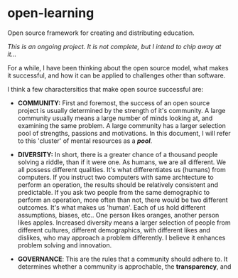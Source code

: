 # open-learning
Open source framework for creating and distributing education. 

_This is an ongoing project. It is not complete, but I intend to chip away at it..._

For a while, I have been thinking about the open source model, what makes it successful, and how it can be applied to challenges other than software.

I think a few charactersitics that make open source successful are:
  
  * __COMMUNITY:__ First and foremost, the success of an open source project is usually determined by the strength of it's community. A large community usually means a large number of minds looking at, and examining the same problem. A large community has a larger selection pool of strengths, passions and motivations. In this document, I will refer to this 'cluster' of mental resources as a **_pool_**. 
  * __DIVERSITY:__ In short, there is a greater chance of a thousand people solving a riddle, than if it were one. As humans, we are all different. We all possess different qualities. It's what differentiates us (humans) from computers. If you instruct two computers with same archtecture to perform an operation, the results should be relatively consistent and predictable. If you ask two people from the same demographic to perform an operation, more often than not, there would be two different outcomes. It's what makes us 'human'. Each of us hold different assumptions, biases, etc.. One person likes oranges, another person likes apples. Increased diversity means a larger selection of people from different cultures, different demographics, with different likes and dislikes, who may approach a problem differently. I believe it enhances problem solving and innovation. 
  
  * __GOVERNANCE__: This are the rules that a community should adhere to. It determines whether a community is approchable, the __transparency__, and 
  

